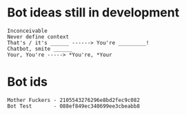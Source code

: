 # Bot ideas still in development

```
Inconceivable
Never define context
That's / it's ______ ------> You're _________!
Chatbot, smite ______
Your, You're -----> *You're, *Your
```

# Bot ids
```
Mother Fuckers - 2105543276296e8bd2fec9c082
Bot Test       - 088ef849ec340699ee3cbeabb8
```
